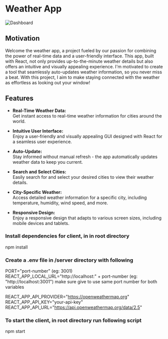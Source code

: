 # Weather App
![Dashboard](https://github.com/dcv-k/ft-front-end-assignment/assets/120501997/180cfdc9-2878-4437-9652-561ca9b7652b)

## Motivation  
Welcome the weather app, a project fueled by our passion for combining the power of real-time data and a user-friendly interface. This app, built with React, not only provides up-to-the-minute weather details but also offers an intuitive and visually appealing experience. I'm motivated to create a tool that seamlessly auto-updates weather information, so you never miss a beat. With this project, I aim to make staying connected with the weather as effortless as looking out your window!  

## Features

- **Real-Time Weather Data:**  
  Get instant access to real-time weather information for cities around the world.

- **Intuitive User Interface:**  
  Enjoy a user-friendly and visually appealing GUI designed with React for a seamless user experience.

- **Auto-Update:**  
  Stay informed without manual refresh - the app automatically updates weather data to keep you current.

- **Search and Select Cities:**  
  Easily search for and select your desired cities to view their weather details.

- **City-Specific Weather:**  
  Access detailed weather information for a specific city, including temperature, humidity, wind speed, and more.

- **Responsive Design:**  
  Enjoy a responsive design that adapts to various screen sizes, including mobile devices and tablets.
  

### Install dependencies for client, in in root directory

npm install

### Create a .env file in /server directory with following

PORT="port-number" (eg: 3001)  
REACT_APP_LOCAL_URL="http://localhost:" + port-number (eg: "http://localhost:3001") make sure give to use same port number for both variables

REACT_APP_API_PROVIDER="https://openweathermap.org"  
REACT_APP_API_KEY="your-api-key"  
REACT_APP_API_URL="https://api.openweathermap.org/data/2.5"

### To start the client, in root directory run following script

npm start
